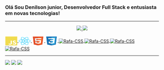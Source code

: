 ### Olá Sou Denilson junior, Desenvolvedor Full Stack e entusiasta em novas tecnologias! 
<hr>
<div align="center">
  <a href="https://github.com/denilsonjj">
  <img height="180em" src="https://github-readme-stats.vercel.app/api?username=denilsonjj&show_icons=true&theme=dark&include_all_commits=true&count_private=true"/>
  <img height="180em" src="https://github-readme-stats.vercel.app/api/top-langs/?username=denilsonjj&layout=compact&langs_count=7&theme=dark"/>
</div>
<div style="display: inline_block"><br>
  <img align="center" alt="Rafa-Js" height="30" width="40" src="https://raw.githubusercontent.com/devicons/devicon/master/icons/javascript/javascript-plain.svg">
  <img align="center" alt="Rafa-React" height="30" width="40" src="https://raw.githubusercontent.com/devicons/devicon/master/icons/react/react-original.svg">
  <img align="center" alt="Rafa-HTML" height="30" width="40" src="https://raw.githubusercontent.com/devicons/devicon/master/icons/html5/html5-original.svg">
  <img align="center" alt="Rafa-CSS" height="30" width="40" src="https://raw.githubusercontent.com/devicons/devicon/master/icons/css3/css3-original.svg">
  <img align="center" alt="Rafa-CSS" height="30" width="40"
   src="https://cdn.jsdelivr.net/gh/devicons/devicon/icons/dotnetcore/dotnetcore-original.svg" />
   <img align="center" alt="Rafa-CSS" height="30" width="40"
   src="https://cdn.jsdelivr.net/gh/devicons/devicon/icons/nodejs/nodejs-original.svg" />
   <img align="center" alt="Rafa-CSS" height="30" width="40"
   src="https://cdn.jsdelivr.net/gh/devicons/devicon/icons/typescript/typescript-original.svg" />
  <img align="center" alt="Rafa-CSS" height="30" width="40"
   src="https://cdn.jsdelivr.net/gh/devicons/devicon/icons/mongodb/mongodb-original.svg" />
</div>
   <hr>
  
  <div> 
  <a href="https://www.instagram.com/denilsonjunior__" target="_blank"><img src="https://img.shields.io/badge/-Instagram-%23E4405F?style=for-the-badge&logo=instagram&logoColor=white" target="_blank"></a>
  <a href = "mailto:juniordenilson363@gmail.com"><img src="https://img.shields.io/badge/-Gmail-%23333?style=for-the-badge&logo=gmail&logoColor=white" target="_blank"></a>
  <a href="https://www.linkedin.com/in/denilson-junior-848188222/" target="_blank"><img src="https://img.shields.io/badge/-LinkedIn-%230077B5?style=for-the-badge&logo=linkedin&logoColor=white" target="_blank"></a> 
 
  
  
  
